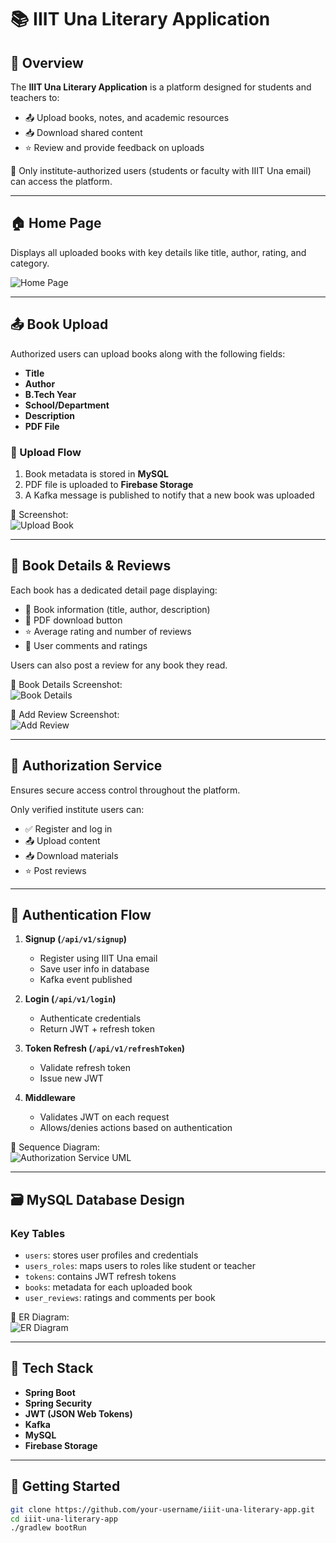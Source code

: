 # 📚 IIIT Una Literary Application

## 📝 Overview

The **IIIT Una Literary Application** is a platform designed for students and teachers to:

- 📤 Upload books, notes, and academic resources  
- 📥 Download shared content  
- ⭐ Review and provide feedback on uploads  

🔐 Only institute-authorized users (students or faculty with IIIT Una email) can access the platform.

---

## 🏠 Home Page

Displays all uploaded books with key details like title, author, rating, and category.

![Home Page](home.jpeg)

---

## 📤 Book Upload

Authorized users can upload books along with the following fields:

- **Title**
- **Author**
- **B.Tech Year**
- **School/Department**
- **Description**
- **PDF File**

### 🔁 Upload Flow

1. Book metadata is stored in **MySQL**  
2. PDF file is uploaded to **Firebase Storage**  
3. A Kafka message is published to notify that a new book was uploaded  

📸 Screenshot:  
![Upload Book](upload.jpeg)

---

## 📖 Book Details & Reviews

Each book has a dedicated detail page displaying:

- 📘 Book information (title, author, description)  
- 📎 PDF download button  
- ⭐ Average rating and number of reviews  
- 💬 User comments and ratings  

Users can also post a review for any book they read.

📸 Book Details Screenshot:  
![Book Details](details1.jpeg)

📸 Add Review Screenshot:  
![Add Review](details2.jpeg)

---

## 🔐 Authorization Service

Ensures secure access control throughout the platform.

Only verified institute users can:

- ✅ Register and log in  
- 📤 Upload content  
- 📥 Download materials  
- ⭐ Post reviews  

---

## 🔁 Authentication Flow

1. **Signup (`/api/v1/signup`)**
   - Register using IIIT Una email
   - Save user info in database
   - Kafka event published

2. **Login (`/api/v1/login`)**
   - Authenticate credentials
   - Return JWT + refresh token

3. **Token Refresh (`/api/v1/refreshToken`)**
   - Validate refresh token
   - Issue new JWT

4. **Middleware**
   - Validates JWT on each request
   - Allows/denies actions based on authentication

📸 Sequence Diagram:  
![Authorization Service UML](LLD%20of%20Authorization%20Service.webp)

---

## 🗃️ MySQL Database Design

### Key Tables

- `users`: stores user profiles and credentials  
- `users_roles`: maps users to roles like student or teacher  
- `tokens`: contains JWT refresh tokens  
- `books`: metadata for each uploaded book  
- `user_reviews`: ratings and comments per book  

📸 ER Diagram:  
![ER Diagram](ER%20diagram%20of%20MYSQL.webp)

---

## 🧰 Tech Stack

- **Spring Boot**
- **Spring Security**
- **JWT (JSON Web Tokens)**
- **Kafka**
- **MySQL**
- **Firebase Storage**

---

## 🏁 Getting Started

```bash
git clone https://github.com/your-username/iiit-una-literary-app.git
cd iiit-una-literary-app
./gradlew bootRun
